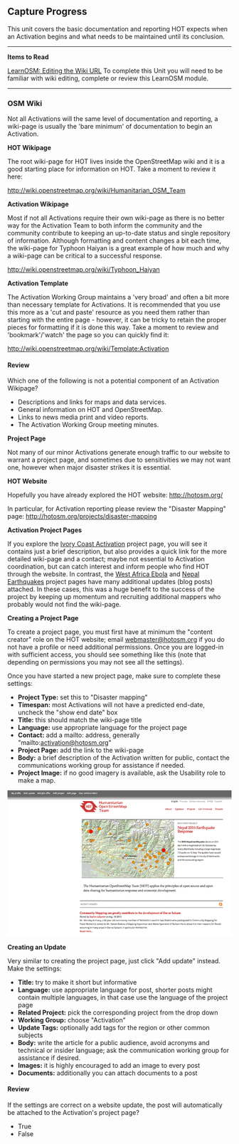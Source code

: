 ## Capture Progress
This unit covers the basic documentation and reporting HOT expects when an Activation begins and what needs to be maintained until its conclusion.

---
**Items to Read**

[LearnOSM: Editing the Wiki URL](http://learnosm.org/en/intermediate/editing-the-wiki/)
To complete this Unit you will need to be familiar with wiki editing, complete or review this LearnOSM module.

---

### OSM Wiki
Not all Activations will the same level of documentation and reporting, a wiki-page is usually the 'bare minimum' of documentation to begin an Activation.

**HOT Wikipage**

The root wiki-page for HOT lives inside the OpenStreetMap wiki and it is a good starting place for information on HOT. Take a moment to review it here:

http://wiki.openstreetmap.org/wiki/Humanitarian_OSM_Team

**Activation Wikipage**

Most if not all Activations require their own wiki-page as there is no better way for the Activation Team to both inform the community and the community contribute to keeping an up-to-date status and single repository of information. Although formatting and content changes a bit each time, the wiki-page for Typhoon Haiyan is a great example of how much and why a wiki-page can be critical to a successful response.

http://wiki.openstreetmap.org/wiki/Typhoon_Haiyan

**Activation Template**

The Activation Working Group maintains a 'very broad' and often a bit more than necessary template for Activations. It is recommended that you use this more as a 'cut and paste' resource as you need them rather than starting with the entire page - however, it can be tricky to retain the proper pieces for formatting if it is done this way. Take a moment to review and 'bookmark'/'watch' the page so you can quickly find it:

http://wiki.openstreetmap.org/wiki/Template:Activation

#### Review

Which one of the following is not a potential component of an Activation Wikipage?
* Descriptions and links for maps and data services.
* General information on HOT and OpenStreetMap.
* Links to news media print and video reports.
* The Activation Working Group meeting minutes.

**Project Page**

Not many of our minor Activations generate enough traffic to our website to warrant a project page, and sometimes due to sensitivities we may not want one, however when major disaster strikes it is essential.

**HOT Website**

Hopefully you have already explored the HOT website:
http://hotosm.org/

In particular, for Activation reporting please review the "Disaster Mapping" page:
http://hotosm.org/projects/disaster-mapping

**Activation Project Pages**

If you explore the [Ivory Coast Activation](http://hotosm.org/projects/c%C3%B4te-divoire-0) project page, you will see it contains just a brief description, but also provides a quick link for the more detailed wiki-page and a contact; maybe not essential to Activation coordination, but can catch interest and inform people who find HOT through the website. In contrast, the [West Africa Ebola](http://hotosm.org/projects/west_africa_ebola_epidemic) and [Nepal Earthquakes](http://hotosm.org/projects/nepal_2015_earthquake_response) project pages have many additional updates (blog posts) attached. In these cases, this was a huge benefit to the success of the project by keeping up momentum and recruiting additional mappers who probably would not find the wiki-page.

**Creating a Project Page**

To create a project page, you must first have at minimum the "content creator" role on the HOT website; email webmaster@hotosm.org if you do not have a profile or need additional permissions. Once you are logged-in with sufficient access, you should see something like this (note that depending on permissions you may not see all the settings). 

Once you have started a new project page, make sure to complete these settings:

* **Project Type:** set this to "Disaster mapping"
* **Timespan:** most Activations will not have a predicted end-date, uncheck the "show end date" box
* **Title:** this should match the wiki-page title
* **Language:** use appropriate language for the project page
* **Contact:** add a mailto: address, generally "mailto:activation@hotosm.org"
* **Project Page:** add the link to the wiki-page
* **Body:** a brief  description of the Activation written for public, contact the communications working group for assistance if needed.
* **Project Image:** if no good imagery is available, ask the Usability role to make a map. 

![](Project_animated.gif)

**Creating an Update**

Very similar to creating the project page, just click "Add update" instead. Make the settings:

* **Title:** try to make it short but informative
* **Language:** use appropriate language for post, shorter posts might contain multiple languages, in that case use the language of the project page
* **Related Project:** pick the corresponding project from the drop down
* **Working Group:** choose "Activation"
* **Update Tags:** optionally add tags for the region or other common subjects
* **Body:** write the article for a public audience, avoid acronyms and technical or insider language; ask the communication working group for assistance if desired.
* **Images:** it is highly encouraged to add an image to every post
* **Documents:** additionally you can attach documents to a post

#### Review

If the settings are correct on a website update, the post will automatically be attached to the Activation's project page?
* True
* False
